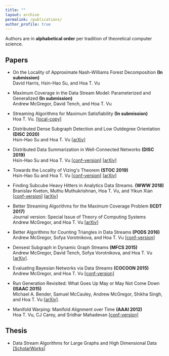 ```yaml
---
title: ""
layout: archive
permalink: /publications/
author_profile: true
---
```


Authors are in **alphabetical order** per tradition of theoretical computer science.

## Papers

* On the Locality of Approximate Nash-Williams Forest Decomposition **(In submission)**    
  David Harris, Hsin-Hao Su, and Hoa T. Vu 

* Maximum Coverage in the Data Stream Model: Parameterized and Generalized **(In submission)**    
  Andrew McGregor, David Tench, and Hoa T. Vu

* Streaming Algorithms for Maximum Satisfiability **(In submission)**  
  Hoa T. Vu. [[local-copy]](/files/streaming-max-sat.pdf)  

* Distributed Dense Subgraph Detection and Low Outdegree Orientation **(DISC 2020)**  
  Hsin-Hao Su and Hoa T. Vu [[arXiv]](https://arxiv.org/abs/1907.12443)

* Distributed Data Summarization in Well-Connected Networks **(DISC 2019)**  
  Hsin-Hao Su and Hoa T. Vu [[conf-version]](/files/disc-2019.pdf) [[arXiv]](https://arxiv.org/abs/1908.00236)  

* Towards the Locality of Vizing's Theorem **(STOC 2019)**  
  Hsin-Hao Su and Hoa T. Vu [[conf-version]](/files/stoc19.pdf) [[arXiv]](https://arxiv.org/abs/1901.00479)

* Finding Subcube Heavy Hitters in Analytics Data Streams. **(WWW 2018)**  
  Branislav Kveton, Muthu Muthukrishnan, Hoa T. Vu, and Yikun Xian [[conf-version]](/files/www18.pdf) [[arXiv]](https://arxiv.org/abs/1708.05159)

* Better Streaming Algorithms for the Maximum Coverage Problem **(ICDT 2017)**  
  Journal version: Special Issue of Theory of Computing Systems  
  Andrew McGregor, and Hoa T. Vu [[arXiv]](https://arxiv.org/abs/1610.06199)

* Better Algorithms for Counting Triangles in Data Streams **(PODS 2016)**  
  Andrew McGregor, Sofya Vorotnikova, and Hoa T. Vu [[conf-version]](/files/pods16.pdf)

* Densest Subgraph in Dynamic Graph Streams **(MFCS 2015)**  
  Andrew McGregor, David Tench, Sofya Vorotnikova, and Hoa T. Vu [[arXiv]](https://arxiv.org/abs/1506.04417).

* Evaluating Bayesian Networks via Data Streams **(COCOON 2015)**  
  Andrew McGregor, and Hoa T. Vu [[conf-version]](/files/cocoon15.pdf)

* Run Generation Revisited: What Goes Up May or May Not Come Down **(ISAAC 2015)**  
  Michael A. Bender, Samuel McCauley, Andrew McGregor, Shikha Singh, and Hoa T. Vu [[arXiv]](https://arxiv.org/abs/1504.06501).

* Manifold Warping: Manifold Alignment over Time **(AAAI 2012)**  
  Hoa T. Vu, CJ Carey, and Sridhar Mahadevan [[conf-version]](/files/aaai12.pdf)

## Thesis 

* Data Stream Algorithms for Large Graphs and High Dimensional Data [[ScholarWorks]](https://scholarworks.umass.edu/dissertations_2/1404/)


